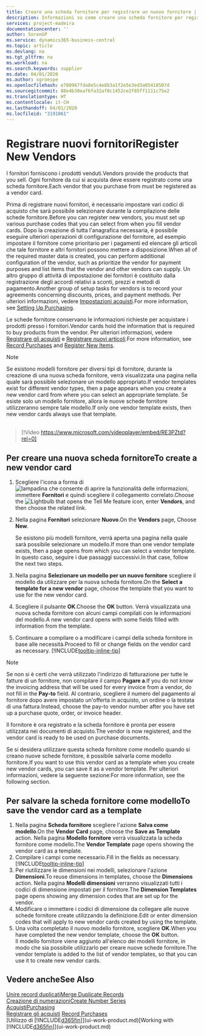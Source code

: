 ```yaml
---
title: Creare una scheda fornitore per registrare un nuovo fornitore | Documenti Microsoft
description: Informazioni su come creare una scheda fornitore per registrare un nuovo fornitore.
services: project-madeira
documentationcenter: ''
author: SorenGP
ms.service: dynamics365-business-central
ms.topic: article
ms.devlang: na
ms.tgt_pltfrm: na
ms.workload: na
ms.search.keywords: supplier
ms.date: 04/01/2020
ms.author: sgroespe
ms.openlocfilehash: e780967fda8e5c4e8b3a1f2e5e3ed3a05418507d
ms.sourcegitcommit: 88e4b30eaf6fa32af0c1452ce2f85ff1111c75e2
ms.translationtype: HT
ms.contentlocale: it-CH
ms.lasthandoff: 04/01/2020
ms.locfileid: "3191061"
---
```

# <a name="register-new-vendors"></a><span data-ttu-id="24600-103">Registrare nuovi fornitori</span><span class="sxs-lookup"><span data-stu-id="24600-103">Register New Vendors</span></span>
<span data-ttu-id="24600-104">I fornitori forniscono i prodotti venduti.</span><span class="sxs-lookup"><span data-stu-id="24600-104">Vendors provide the products that you sell.</span></span> <span data-ttu-id="24600-105">Ogni fornitore da cui si acquista deve essere registrato come una scheda fornitore.</span><span class="sxs-lookup"><span data-stu-id="24600-105">Each vendor that you purchase from must be registered as a vendor card.</span></span>

<span data-ttu-id="24600-106">Prima di registrare nuovi fornitori, è necessario impostare vari codici di acquisto che sarà possibile selezionare durante la compilazione delle schede fornitore.</span><span class="sxs-lookup"><span data-stu-id="24600-106">Before you can register new vendors, you must set up various purchase codes that you can select from when you fill vendor cards.</span></span> <span data-ttu-id="24600-107">Dopo la creazione di tutta l'anagrafica necessaria, è possibile eseguire ulteriori operazioni di configurazione del fornitore, ad esempio impostare il fornitore come prioritario per i pagamenti ed elencare gli articoli che tale fornitore e altri fornitori possono mettere a disposizione.</span><span class="sxs-lookup"><span data-stu-id="24600-107">When all of the required master data is created, you can perform additional configuration of the vendor, such as prioritize the vendor for payment purposes and list items that the vendor and other vendors can supply.</span></span> <span data-ttu-id="24600-108">Un altro gruppo di attività di impostazione dei fornitori è costituito dalla registrazione degli accordi relativi a sconti, prezzi e metodi di pagamento.</span><span class="sxs-lookup"><span data-stu-id="24600-108">Another group of setup tasks for vendors is to record your agreements concerning discounts, prices, and payment methods.</span></span> <span data-ttu-id="24600-109">Per ulteriori informazioni, vedere [Impostazioni acquisti](purchasing-setup-purchasing.md).</span><span class="sxs-lookup"><span data-stu-id="24600-109">For more information, see [Setting Up Purchasing](purchasing-setup-purchasing.md).</span></span>

<span data-ttu-id="24600-110">Le schede fornitore conservano le informazioni richieste per acquistare i prodotti presso i fornitori.</span><span class="sxs-lookup"><span data-stu-id="24600-110">Vendor cards hold the information that is required to buy products from the vendor.</span></span> <span data-ttu-id="24600-111">Per ulteriori informazioni, vedere [Registrare gli acquisti](purchasing-how-record-purchases.md) e [Registrare nuovi articoli](inventory-how-register-new-items.md).</span><span class="sxs-lookup"><span data-stu-id="24600-111">For more information, see [Record Purchases](purchasing-how-record-purchases.md) and [Register New Items](inventory-how-register-new-items.md).</span></span>

> [!NOTE]  
>   <span data-ttu-id="24600-112">Se esistono modelli fornitore per diversi tipi di fornitore, durante la creazione di una nuova scheda fornitore, verrà visualizzata una pagina nella quale sarà possibile selezionare un modello appropriato.</span><span class="sxs-lookup"><span data-stu-id="24600-112">If vendor templates exist for different vendor types, then a page appears when you create a new vendor card from where you can select an appropriate template.</span></span> <span data-ttu-id="24600-113">Se esiste solo un modello fornitore, allora le nuove schede fornitore utilizzeranno sempre tale modello.</span><span class="sxs-lookup"><span data-stu-id="24600-113">If only one vendor template exists, then new vendor cards always use that template.</span></span>
<br><br>  

> [!Video https://www.microsoft.com/videoplayer/embed/RE3PZtd?rel=0]

## <a name="to-create-a-new-vendor-card"></a><span data-ttu-id="24600-114">Per creare una nuova scheda fornitore</span><span class="sxs-lookup"><span data-stu-id="24600-114">To create a new vendor card</span></span>
1. <span data-ttu-id="24600-115">Scegliere l'icona a forma di ![lampadina che consente di aprire la funzionalità delle informazioni](media/ui-search/search_small.png "Informazioni sull'operazione che si desidera eseguire"), immettere **Fornitori** e quindi scegliere il collegamento correlato.</span><span class="sxs-lookup"><span data-stu-id="24600-115">Choose the ![Lightbulb that opens the Tell Me feature](media/ui-search/search_small.png "Tell me what you want to do") icon, enter **Vendors**, and then choose the related link.</span></span>  
2. <span data-ttu-id="24600-116">Nella pagina **Fornitori** selezionare **Nuovo**.</span><span class="sxs-lookup"><span data-stu-id="24600-116">On the **Vendors** page, Choose **New**.</span></span>

    <span data-ttu-id="24600-117">Se esistono più modelli fornitore, verrà aperta una pagina nella quale sarà possibile selezionare un modello.</span><span class="sxs-lookup"><span data-stu-id="24600-117">If more than one vendor template exists, then a page opens from which you can select a vendor template.</span></span> <span data-ttu-id="24600-118">In questo caso, seguire i due passaggi successivi.</span><span class="sxs-lookup"><span data-stu-id="24600-118">In that case, follow the next two steps.</span></span>
3. <span data-ttu-id="24600-119">Nella pagina **Selezionare un modello per un nuovo fornitore** scegliere il modello da utilizzare per la nuova scheda fornitore.</span><span class="sxs-lookup"><span data-stu-id="24600-119">On the **Select a template for a new vendor** page, choose the template that you want to use for the new vendor card.</span></span>
4. <span data-ttu-id="24600-120">Scegliere il pulsante **OK**.</span><span class="sxs-lookup"><span data-stu-id="24600-120">Choose the **OK** button.</span></span> <span data-ttu-id="24600-121">Verrà visualizzata una nuova scheda fornitore con alcuni campi compilati con le informazioni del modello.</span><span class="sxs-lookup"><span data-stu-id="24600-121">A new vendor card opens with some fields filled with information from the template.</span></span>
5. <span data-ttu-id="24600-122">Continuare a compilare o a modificare i campi della scheda fornitore in base alle necessità.</span><span class="sxs-lookup"><span data-stu-id="24600-122">Proceed to fill or change fields on the vendor card as necessary.</span></span> [!INCLUDE[tooltip-inline-tip](includes/tooltip-inline-tip_md.md)]

> [!NOTE]  
>   <span data-ttu-id="24600-123">Se non si è certi che verrà utilizzato l'indirizzo di fatturazione per tutte le fatture di un fornitore, non compilare il campo **Pagare a**.</span><span class="sxs-lookup"><span data-stu-id="24600-123">If you do not know the invoicing address that will be used for every invoice from a vendor, do not fill in the **Pay-to** field.</span></span> <span data-ttu-id="24600-124">Al contrario, scegliere il numero del pagamento al fornitore dopo avere impostato un'offerta in acquisto, un ordine o la testata di una fattura.</span><span class="sxs-lookup"><span data-stu-id="24600-124">Instead, choose the pay-to vendor number after you have set up a purchase quote, order, or invoice header.</span></span>

<span data-ttu-id="24600-125">Il fornitore è ora registrato e la scheda fornitore è pronta per essere utilizzata nei documenti di acquisto.</span><span class="sxs-lookup"><span data-stu-id="24600-125">The vendor is now registered, and the vendor card is ready to be used on purchase documents.</span></span>

<span data-ttu-id="24600-126">Se si desidera utilizzare questa scheda fornitore come modello quando si creano nuove schede fornitore, è possibile salvarla come modello fornitore.</span><span class="sxs-lookup"><span data-stu-id="24600-126">If you want to use this vendor card as a template when you create new vendor cards, you can save it as a vendor template.</span></span> <span data-ttu-id="24600-127">Per ulteriori informazioni, vedere la seguente sezione:</span><span class="sxs-lookup"><span data-stu-id="24600-127">For more information, see the following section.</span></span>

## <a name="to-save-the-vendor-card-as-a-template"></a><span data-ttu-id="24600-128">Per salvare la scheda fornitore come modello</span><span class="sxs-lookup"><span data-stu-id="24600-128">To save the vendor card as a template</span></span>
1. <span data-ttu-id="24600-129">Nella pagina **Scheda fornitore** scegliere l'azione **Salva come modello**.</span><span class="sxs-lookup"><span data-stu-id="24600-129">On the **Vendor Card** page, choose the **Save as Template** action.</span></span> <span data-ttu-id="24600-130">Nella pagina **Modello fornitore** verrà visualizzata la scheda fornitore come modello.</span><span class="sxs-lookup"><span data-stu-id="24600-130">The **Vendor Template** page opens showing the vendor card as a template.</span></span>
2. <span data-ttu-id="24600-131">Compilare i campi come necessario.</span><span class="sxs-lookup"><span data-stu-id="24600-131">Fill in the fields as necessary.</span></span> [!INCLUDE[tooltip-inline-tip](includes/tooltip-inline-tip_md.md)]
3. <span data-ttu-id="24600-132">Per riutilizzare le dimensioni nei modelli, selezionare l'azione **Dimensioni**.</span><span class="sxs-lookup"><span data-stu-id="24600-132">To reuse dimensions in templates, choose the **Dimensions** action.</span></span> <span data-ttu-id="24600-133">Nella pagina **Modelli dimensioni** verranno visualizzati tutti i codici di dimensione impostati per il fornitore.</span><span class="sxs-lookup"><span data-stu-id="24600-133">The **Dimension Templates** page opens showing any dimension codes that are set up for the vendor.</span></span>
4. <span data-ttu-id="24600-134">Modificare o immettere i codici di dimensione da collegare alle nuove schede fornitore create utilizzando la definizione.</span><span class="sxs-lookup"><span data-stu-id="24600-134">Edit or enter dimension codes that will apply to new vendor cards created by using the template.</span></span>
5. <span data-ttu-id="24600-135">Una volta completato il nuovo modello fornitore, scegliere **OK**.</span><span class="sxs-lookup"><span data-stu-id="24600-135">When you have completed the new vendor template, choose the **OK** button.</span></span>  
   <span data-ttu-id="24600-136">Il modello fornitore viene aggiunto all'elenco dei modelli fornitore, in modo che sia possibile utilizzarlo per creare nuove schede fornitore.</span><span class="sxs-lookup"><span data-stu-id="24600-136">The vendor template is added to the list of vendor templates, so that you can use it to create new vendor cards.</span></span>

## <a name="see-also"></a><span data-ttu-id="24600-137">Vedere anche</span><span class="sxs-lookup"><span data-stu-id="24600-137">See Also</span></span>
[<span data-ttu-id="24600-138">Unire record duplicati</span><span class="sxs-lookup"><span data-stu-id="24600-138">Merge Duplicate Records</span></span>](sales-how-merge-duplicate-records.md)  
[<span data-ttu-id="24600-139">Creazione di numerazioni</span><span class="sxs-lookup"><span data-stu-id="24600-139">Create Number Series</span></span>](ui-create-number-series.md)  
[<span data-ttu-id="24600-140">Acquisti</span><span class="sxs-lookup"><span data-stu-id="24600-140">Purchasing</span></span>](purchasing-manage-purchasing.md)  
<span data-ttu-id="24600-141">[Registrare gli acquisti](purchasing-how-record-purchases.md) </span><span class="sxs-lookup"><span data-stu-id="24600-141">[Record Purchases](purchasing-how-record-purchases.md) </span></span>  
<span data-ttu-id="24600-142">[Utilizzo di [!INCLUDE[d365fin](includes/d365fin_md.md)]](ui-work-product.md)</span><span class="sxs-lookup"><span data-stu-id="24600-142">[Working with [!INCLUDE[d365fin](includes/d365fin_md.md)]](ui-work-product.md)</span></span>  
